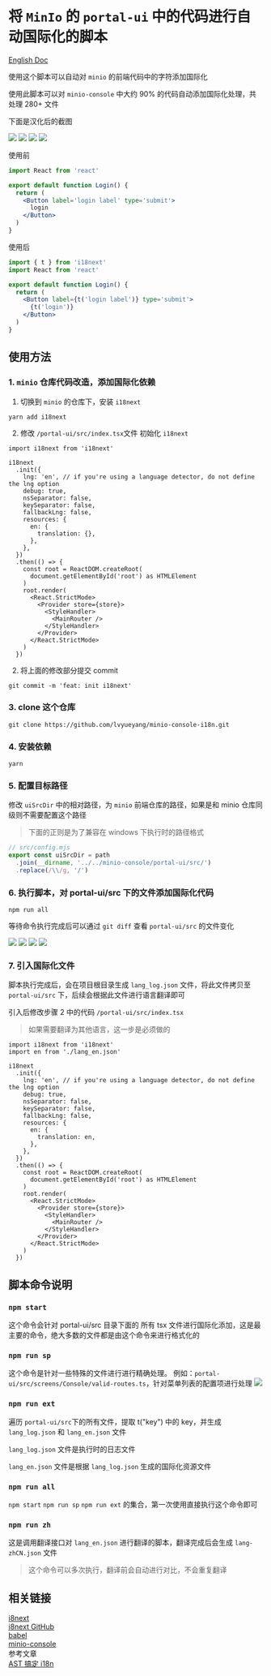 # 将 `MinIo` 的 `portal-ui` 中的代码进行自动国际化的脚本

[English Doc](./readme_en.md)

使用这个脚本可以自动对 `minio` 的前端代码中的字符添加国际化

使用此脚本可以对 `minio-console` 中大约 90% 的代码自动添加国际化处理，共处理 280+ 文件

下面是汉化后的截图

![](./images/6.png)
![](./images/7.png)
![](./images/8.png)
![](./images/9.png)

使用前

```jsx
import React from 'react'

export default function Login() {
  return (
    <Button label='login label' type='submit'>
      login
    </Button>
  )
}
```

使用后

```jsx
import { t } from 'i18next'
import React from 'react'

export default function Login() {
  return (
    <Button label={t('login label')} type='submit'>
      {t('login')}
    </Button>
  )
}
```

## 使用方法

### 1. `minio` 仓库代码改造，添加国际化依赖

1. 切换到 `minio` 的仓库下，安装 `i18next`

```
yarn add i18next
```

2. 修改 `/portal-ui/src/index.tsx`文件 初始化 `i18next`

```tsx
import i18next from 'i18next'

i18next
  .init({
    lng: 'en', // if you're using a language detector, do not define the lng option
    debug: true,
    nsSeparator: false,
    keySeparator: false,
    fallbackLng: false,
    resources: {
      en: {
        translation: {},
      },
    },
  })
  .then(() => {
    const root = ReactDOM.createRoot(
      document.getElementById('root') as HTMLElement
    )
    root.render(
      <React.StrictMode>
        <Provider store={store}>
          <StyleHandler>
            <MainRouter />
          </StyleHandler>
        </Provider>
      </React.StrictMode>
    )
  })
```

2. 将上面的修改部分提交 commit

```
git commit -m 'feat: init i18next'
```

### 3. clone 这个仓库

```
git clone https://github.com/lvyueyang/minio-console-i18n.git
```

### 4. 安装依赖

```
yarn
```

### 5. 配置目标路径

修改 `uiSrcDir` 中的相对路径，为 `minio` 前端仓库的路径，如果是和 minio 仓库同级则不需要配置这个路径

> 下面的正则是为了兼容在 windows 下执行时的路径格式

```js
// src/config.mjs
export const uiSrcDir = path
  .join(__dirname, '../../minio-console/portal-ui/src/')
  .replace(/\\/g, '/')
```

### 6. 执行脚本，对 portal-ui/src 下的文件添加国际化代码

```
npm run all
```

等待命令执行完成后可以通过 `git diff` 查看 `portal-ui/src` 的文件变化

![](./images/1.png)
![](./images/2.png)
![](./images/3.png)
![](./images/4.png)

### 7. 引入国际化文件

脚本执行完成后，会在项目根目录生成 `lang_log.json` 文件，将此文件拷贝至 `portal-ui/src` 下，后续会根据此文件进行语言翻译即可

引入后修改步骤 2 中的代码 `/portal-ui/src/index.tsx`

> 如果需要翻译为其他语言，这一步是必须做的

```tsx
import i18next from 'i18next'
import en from './lang_en.json'

i18next
  .init({
    lng: 'en', // if you're using a language detector, do not define the lng option
    debug: true,
    nsSeparator: false,
    keySeparator: false,
    fallbackLng: false,
    resources: {
      en: {
        translation: en,
      },
    },
  })
  .then(() => {
    const root = ReactDOM.createRoot(
      document.getElementById('root') as HTMLElement
    )
    root.render(
      <React.StrictMode>
        <Provider store={store}>
          <StyleHandler>
            <MainRouter />
          </StyleHandler>
        </Provider>
      </React.StrictMode>
    )
  })
```

## 脚本命令说明

### `npm start`

这个命令会针对 portal-ui/src 目录下面的 所有 tsx 文件进行国际化添加，这是最主要的命令，绝大多数的文件都是由这个命令来进行格式化的

### `npm run sp`

这个命令是针对一些特殊的文件进行进行精确处理。
例如：`portal-ui/src/screens/Console/valid-routes.ts`，针对菜单列表的配置项进行处理
![](./images/5.png)

### `npm run ext`

遍历 `portal-ui/src`下的所有文件，提取 t("key") 中的 key，并生成`lang_log.json` 和 `lang_en.json` 文件

`lang_log.json` 文件是执行时的日志文件

`lang_en.json` 文件是根据 `lang_log.json` 生成的国际化资源文件

### `npm run all`

`npm start` `npm run sp` `npm run ext` 的集合，第一次使用直接执行这个命令即可

### `npm run zh`

这是调用翻译接口对 `lang_en.json` 进行翻译的脚本，翻译完成后会生成 `lang-zhCN.json` 文件

> 这个命令可以多次执行，翻译前会自动进行对比，不会重复翻译

## 相关链接

[i8next](https://www.i18next.com/)  
[i8next GitHub](https://www.i18next.com/)  
[babel](https://babeljs.io/)  
[minio-console](https://github.com/minio/console)  
参考文章  
[AST 搞定 i18n](https://guguji5.github.io/AST%E6%90%9E%E5%AE%9Ai18n/)
